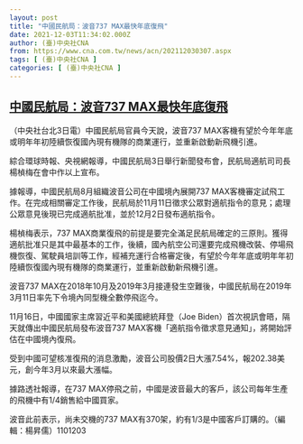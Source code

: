 ```yaml
---
layout: post
title: "中國民航局：波音737 MAX最快年底復飛"
date: 2021-12-03T11:34:02.000Z
author: (臺)中央社CNA
from: https://www.cna.com.tw/news/acn/202112030307.aspx
tags: [ (臺)中央社CNA ]
categories: [ (臺)中央社CNA ]
---
```

<!--1638531242000-->
[中國民航局：波音737 MAX最快年底復飛](https://www.cna.com.tw/news/acn/202112030307.aspx)
------

<div>
<div></div><div><p>（中央社台北3日電）中國民航局官員今天說，波音737 MAX客機有望於今年年底或明年年初陸續恢復國內現有機隊的商業運行，並重新啟動新飛機引進。</p><p>綜合環球時報、央視網報導，中國民航局3日舉行新聞發布會，民航局適航司司長楊楨梅在會中作以上宣布。</p><p>據報導，中國民航局8月組織波音公司在中國境內展開737 MAX客機審定試飛工作。在完成相關審定工作後，民航局於11月11日徵求公眾對適航指令的意見；處理公眾意見後現已完成適航批准，並於12月2日發布適航指令。</p><p>楊楨梅表示，737 MAX商業復飛的前提是要完全滿足民航局確定的三原則。獲得適航批准只是其中最基本的工作，後續，國內航空公司還要完成飛機改裝、停場飛機恢復、駕駛員培訓等工作，經補充運行合格審定後，有望於今年年底或明年年初陸續恢復國內現有機隊的商業運行，並重新啟動新飛機引進。</p><p>波音737 MAX在2018年10月及2019年3月接連發生空難後，中國民航局在2019年3月11日率先下令境內同型機全數停飛迄今。</p><p>11月16日，中國國家主席習近平和美國總統拜登（Joe Biden）首次視訊會晤，隔天就傳出中國民航局發布波音737 MAX客機「適航指令徵求意見通知」，將開始評估在中國境內復飛。</p><p>受到中國可望核准復飛的消息激勵，波音公司股價2日大漲7.54%，報202.38美元，創今年3月以來最大漲幅。</p><p>據路透社報導，在737 MAX停飛之前，中國是波音最大的客戶，該公司每年生產的飛機中有1/4銷售給中國買家。</p><p>波音此前表示，尚未交機的737 MAX有370架，約有1/3是中國客戶訂購的。（編輯：楊昇儒）1101203</p></div>
</div>
